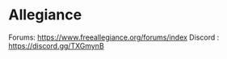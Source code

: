 Allegiance
==========
Forums: https://www.freeallegiance.org/forums/index
Discord : https://discord.gg/TXGmynB


